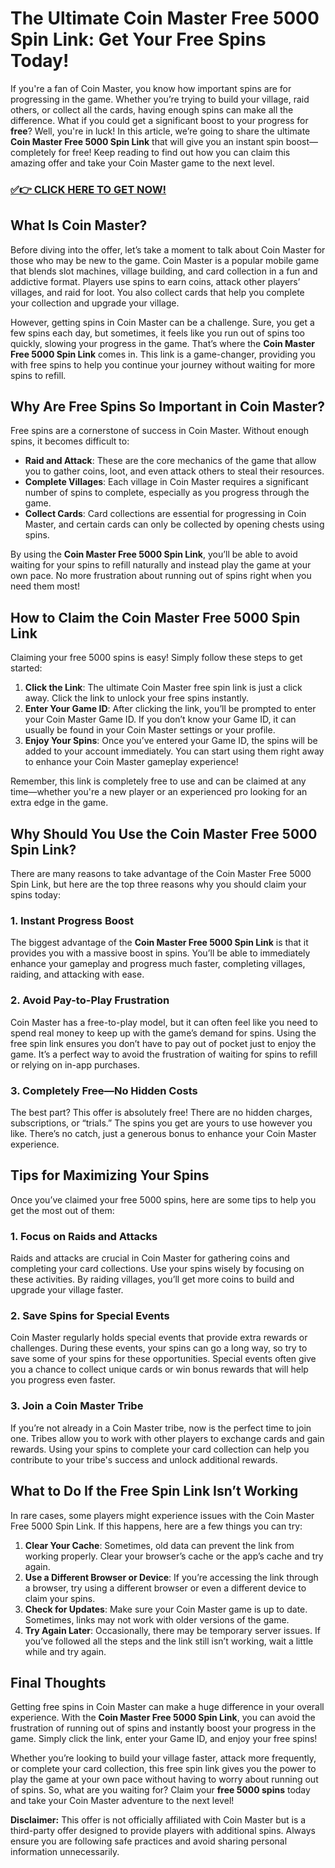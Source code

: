 # The Ultimate Coin Master Free 5000 Spin Link: Get Your Free Spins Today!

If you're a fan of Coin Master, you know how important spins are for progressing in the game. Whether you’re trying to build your village, raid others, or collect all the cards, having enough spins can make all the difference. What if you could get a significant boost to your progress for **free**? Well, you're in luck! In this article, we’re going to share the ultimate **Coin Master Free 5000 Spin Link** that will give you an instant spin boost—completely for free! Keep reading to find out how you can claim this amazing offer and take your Coin Master game to the next level.

### [✅👉 CLICK HERE TO GET NOW!](https://freerewards.xyz/coin/master/)

## What Is Coin Master?

Before diving into the offer, let’s take a moment to talk about Coin Master for those who may be new to the game. Coin Master is a popular mobile game that blends slot machines, village building, and card collection in a fun and addictive format. Players use spins to earn coins, attack other players’ villages, and raid for loot. You also collect cards that help you complete your collection and upgrade your village.

However, getting spins in Coin Master can be a challenge. Sure, you get a few spins each day, but sometimes, it feels like you run out of spins too quickly, slowing your progress in the game. That’s where the **Coin Master Free 5000 Spin Link** comes in. This link is a game-changer, providing you with free spins to help you continue your journey without waiting for more spins to refill.

## Why Are Free Spins So Important in Coin Master?

Free spins are a cornerstone of success in Coin Master. Without enough spins, it becomes difficult to:

- **Raid and Attack**: These are the core mechanics of the game that allow you to gather coins, loot, and even attack others to steal their resources.
- **Complete Villages**: Each village in Coin Master requires a significant number of spins to complete, especially as you progress through the game.
- **Collect Cards**: Card collections are essential for progressing in Coin Master, and certain cards can only be collected by opening chests using spins.

By using the **Coin Master Free 5000 Spin Link**, you’ll be able to avoid waiting for your spins to refill naturally and instead play the game at your own pace. No more frustration about running out of spins right when you need them most!

## How to Claim the Coin Master Free 5000 Spin Link

Claiming your free 5000 spins is easy! Simply follow these steps to get started:

1. **Click the Link**: The ultimate Coin Master free spin link is just a click away. Click the link to unlock your free spins instantly.
2. **Enter Your Game ID**: After clicking the link, you’ll be prompted to enter your Coin Master Game ID. If you don’t know your Game ID, it can usually be found in your Coin Master settings or your profile.
3. **Enjoy Your Spins**: Once you’ve entered your Game ID, the spins will be added to your account immediately. You can start using them right away to enhance your Coin Master gameplay experience!

Remember, this link is completely free to use and can be claimed at any time—whether you're a new player or an experienced pro looking for an extra edge in the game.

## Why Should You Use the Coin Master Free 5000 Spin Link?

There are many reasons to take advantage of the Coin Master Free 5000 Spin Link, but here are the top three reasons why you should claim your spins today:

### 1. **Instant Progress Boost**
The biggest advantage of the **Coin Master Free 5000 Spin Link** is that it provides you with a massive boost in spins. You’ll be able to immediately enhance your gameplay and progress much faster, completing villages, raiding, and attacking with ease.

### 2. **Avoid Pay-to-Play Frustration**
Coin Master has a free-to-play model, but it can often feel like you need to spend real money to keep up with the game’s demand for spins. Using the free spin link ensures you don’t have to pay out of pocket just to enjoy the game. It’s a perfect way to avoid the frustration of waiting for spins to refill or relying on in-app purchases.

### 3. **Completely Free—No Hidden Costs**
The best part? This offer is absolutely free! There are no hidden charges, subscriptions, or “trials.” The spins you get are yours to use however you like. There’s no catch, just a generous bonus to enhance your Coin Master experience.

## Tips for Maximizing Your Spins

Once you’ve claimed your free 5000 spins, here are some tips to help you get the most out of them:

### 1. **Focus on Raids and Attacks**
Raids and attacks are crucial in Coin Master for gathering coins and completing your card collections. Use your spins wisely by focusing on these activities. By raiding villages, you’ll get more coins to build and upgrade your village faster.

### 2. **Save Spins for Special Events**
Coin Master regularly holds special events that provide extra rewards or challenges. During these events, your spins can go a long way, so try to save some of your spins for these opportunities. Special events often give you a chance to collect unique cards or win bonus rewards that will help you progress even faster.

### 3. **Join a Coin Master Tribe**
If you’re not already in a Coin Master tribe, now is the perfect time to join one. Tribes allow you to work with other players to exchange cards and gain rewards. Using your spins to complete your card collection can help you contribute to your tribe's success and unlock additional rewards.

## What to Do If the Free Spin Link Isn’t Working

In rare cases, some players might experience issues with the Coin Master Free 5000 Spin Link. If this happens, here are a few things you can try:

1. **Clear Your Cache**: Sometimes, old data can prevent the link from working properly. Clear your browser’s cache or the app’s cache and try again.
2. **Use a Different Browser or Device**: If you’re accessing the link through a browser, try using a different browser or even a different device to claim your spins.
3. **Check for Updates**: Make sure your Coin Master game is up to date. Sometimes, links may not work with older versions of the game.
4. **Try Again Later**: Occasionally, there may be temporary server issues. If you’ve followed all the steps and the link still isn’t working, wait a little while and try again.

## Final Thoughts

Getting free spins in Coin Master can make a huge difference in your overall experience. With the **Coin Master Free 5000 Spin Link**, you can avoid the frustration of running out of spins and instantly boost your progress in the game. Simply click the link, enter your Game ID, and enjoy your free spins!

Whether you’re looking to build your village faster, attack more frequently, or complete your card collection, this free spin link gives you the power to play the game at your own pace without having to worry about running out of spins. So, what are you waiting for? Claim your **free 5000 spins** today and take your Coin Master adventure to the next level!

**Disclaimer:** This offer is not officially affiliated with Coin Master but is a third-party offer designed to provide players with additional spins. Always ensure you are following safe practices and avoid sharing personal information unnecessarily.
